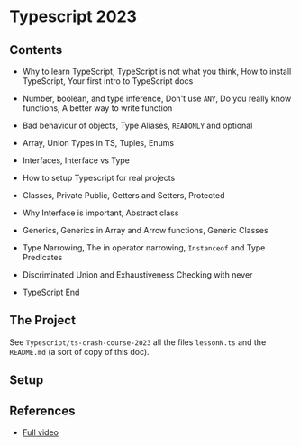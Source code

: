 # Typescript 2023

## Contents

- Why to learn TypeScript, TypeScript is not what you think, How to install TypeScript, Your first intro to TypeScript docs

- Number, boolean, and type inference, Don't use `ANY`, Do you really know functions, A better way to write function

- Bad behaviour of objects, Type Aliases, `READONLY` and optional

- Array, Union Types in TS, Tuples, Enums

- Interfaces, Interface vs Type

- How to setup Typescript for real projects

- Classes, Private Public, Getters and Setters, Protected

- Why Interface is important, Abstract class 

- Generics, Generics in Array and Arrow functions, Generic Classes

- Type Narrowing, The in operator narrowing, `Instanceof` and Type Predicates

- Discriminated Union and Exhaustiveness Checking with never

- TypeScript End


## The Project
See `Typescript/ts-crash-course-2023` all the files `lessonN.ts` and the `README.md` (a sort of copy of this doc).

## Setup 




## References

- [Full video](https://youtu.be/30LWjhZzg50)